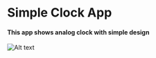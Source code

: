 # Simple Clock App

#### This app shows analog clock with simple design

![Alt text](relative_path_to_image_file)


